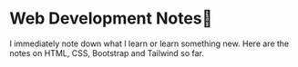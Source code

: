 # Web Development Notes📒
I immediately note down what I learn or learn something new. Here are the notes on HTML, CSS, Bootstrap and Tailwind so far.

